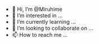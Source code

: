 - 👋 Hi, I’m @Miruhime
- 👀 I’m interested in ...
- 🌱 I’m currently learning ...
- 💞️ I’m looking to collaborate on ...
- 📫 How to reach me ...

<!---
Miruhime/Miruhime is a ✨ special ✨ repository because its `README.md` (this file) appears on your GitHub profile.
You can click the Preview link to take a look at your changes.
--->
